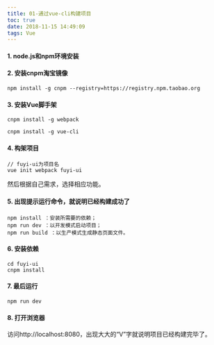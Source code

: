 ```yaml
---
title: 01-通过vue-cli构建项目
toc: true
date: 2018-11-15 14:49:09
tags: Vue
---
```


#### 1. node.js和npm环境安装
#### 2. 安装cnpm淘宝镜像
```
npm install -g cnpm --registry=https://registry.npm.taobao.org
```
#### 3. 安装Vue脚手架
```
cnpm install -g webpack

cnpm install -g vue-cli
```
#### 4. 构架项目
```
// fuyi-ui为项目名
vue init webpack fuyi-ui
```
然后根据自己需求，选择相应功能。

#### 5. 出现提示运行命令，就说明已经构建成功了

```
npm install ：安装所需要的依赖；
npm run dev ：以开发模式启动项目；
npm run build ：以生产模式生成静态页面文件。
```
#### 6. 安装依赖
```
cd fuyi-ui
cnpm install
```

#### 7. 最后运行

```
npm run dev
```
#### 8. 打开浏览器

访问http://localhost:8080，出现大大的“V”字就说明项目已经构建完毕了。



